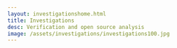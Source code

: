 ```yaml
---
layout: investigationshome.html
title: Investigations
desc: Verification and open source analysis
image: /assets/investigations/investigations100.jpg
---
```


